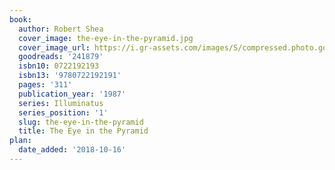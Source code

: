 ```yaml
---
book:
  author: Robert Shea
  cover_image: the-eye-in-the-pyramid.jpg
  cover_image_url: https://i.gr-assets.com/images/S/compressed.photo.goodreads.com/books/1326162757l/241879._SY160_.jpg
  goodreads: '241879'
  isbn10: 0722192193
  isbn13: '9780722192191'
  pages: '311'
  publication_year: '1987'
  series: Illuminatus
  series_position: '1'
  slug: the-eye-in-the-pyramid
  title: The Eye in the Pyramid
plan:
  date_added: '2018-10-16'
---
```

